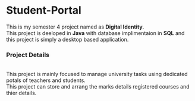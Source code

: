 # Student-Portal
This is my semester 4 project named as <b>Digital Identity</b>.
<br>
This project is deeloped in <b>Java</b> with database implimentaion in <b>SQL</b> and this project is simply a desktop based application.
<br>
<h3>Project Details</h3>
<br>
This project is mainly focused to manage university tasks using dedicated potals of teachers and students.
<br>
This project can store and arrang the marks details registered courses and thier details.
